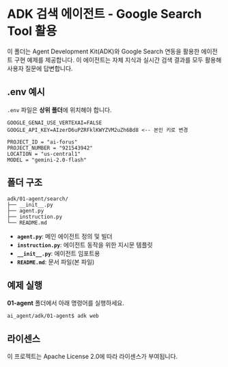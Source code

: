 # ADK 검색 에이전트 - Google Search Tool 활용

이 폴더는 Agent Development Kit(ADK)와 Google Search 연동을 활용한 에이전트 구현 예제를 제공합니다. 이 에이전트는 자체 지식과 실시간 검색 결과를 모두 활용해 사용자 질문에 답변합니다.

## .env 예시

`.env` 파일은 **상위 폴더**에 위치해야 합니다.

```
GOOGLE_GENAI_USE_VERTEXAI=FALSE
GOOGLE_API_KEY=AIzerD6uPZRFklKWYZVM2uZh6Bd8 <-- 본인 키로 변경

PROJECT_ID = "ai-forus"
PROJECT_NUMBER = "921543942"
LOCATION = "us-central1"
MODEL = "gemini-2.0-flash"
```

## 폴더 구조

```
adk/01-agent/search/
├── __init__.py
├── agent.py
├── instruction.py
└── README.md
```

- **`agent.py`**: 메인 에이전트 정의 및 빌더
- **`instruction.py`**: 에이전트 동작을 위한 지시문 템플릿
- **`__init__.py`**: 에이전트 임포트용
- **`README.md`**: 문서 파일(본 파일)

## 예제 실행
**01-agent** 폴더에서 아래 명령어를 실행하세요.

```
ai_agent/adk/01-agent$ adk web
```

## 라이센스

이 프로젝트는 Apache License 2.0에 따라 라이센스가 부여됩니다.